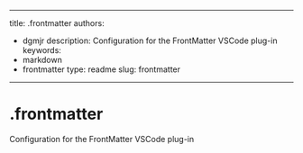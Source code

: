 ---

title: .frontmatter
authors:
- dgmjr
description: Configuration for the FrontMatter VSCode plug-in
keywords:
- markdown
- frontmatter
type: readme
slug: frontmatter
-----------------

# .frontmatter

Configuration for the FrontMatter VSCode plug-in
